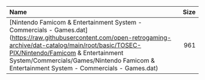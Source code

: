 |Name|Size|
|:---|---:|
|[Nintendo Famicom & Entertainment System - Commercials - Games.dat](https://raw.githubusercontent.com/open-retrogaming-archive/dat-catalog/main/root/basic/TOSEC-PIX/Nintendo/Famicom & Entertainment System/Commercials/Games/Nintendo Famicom & Entertainment System - Commercials - Games.dat)|961|

